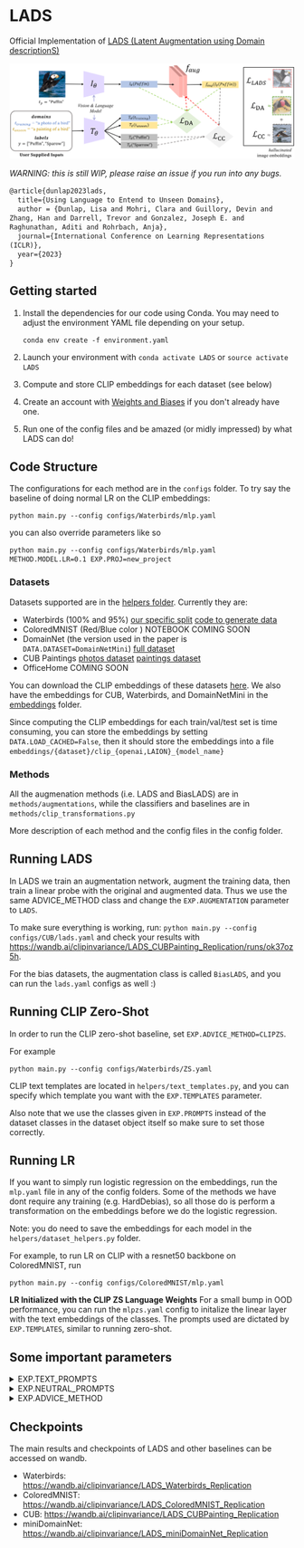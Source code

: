 # LADS
Official Implementation of [LADS (Latent Augmentation using Domain descriptionS)](https://lisadunlap.github.io/LADS-website)

![LADS method overview.](figs/lads-method-2-1.png "LADS method overview")

*WARNING: this is still WIP, please raise an issue if you run into any bugs.*

```
@article{dunlap2023lads,
  title={Using Language to Entend to Unseen Domains},
  author = {Dunlap, Lisa and Mohri, Clara and Guillory, Devin and Zhang, Han and Darrell, Trevor and Gonzalez, Joseph E. and Raghunathan, Aditi and Rohrbach, Anja},
  journal={International Conference on Learning Representations (ICLR)},
  year={2023}
}
```

## Getting started

1. Install the dependencies for our code using Conda. You may need to adjust the environment YAML file depending on your setup.

    ```
    conda env create -f environment.yaml
    ```
2. Launch your environment with `conda activate LADS` or `source activate LADS`

3. Compute and store CLIP embeddings for each dataset (see below)

4. Create an account with [Weights and Biases](wandb.ai) if you don't already have one. 

5. Run one of the config files and be amazed (or midly impressed) by what LADS can do!

## Code Structure 
The configurations for each method are in the `configs` folder. To try say the baseline of doing normal LR on the CLIP embeddings:
```
python main.py --config configs/Waterbirds/mlp.yaml 
```

you can also override parameters like so
```
python main.py --config configs/Waterbirds/mlp.yaml METHOD.MODEL.LR=0.1 EXP.PROJ=new_project
```

### Datasets

Datasets supported are in the [helpers folder](./helpers/data_helpers.py). Currently they are:
* Waterbirds (100% and 95%) [our specific split](https://drive.google.com/file/d/1zJpQYGEt1SuwitlNfE06TFyLaWX-st1k/view) [code to generate data](https://github.com/kohpangwei/group_DRO)
* ColoredMNIST (Red/Blue color ) NOTEBOOK COMING SOON
* DomainNet (the version used in the paper is `DATA.DATASET=DomainNetMini`) [full dataset](http://ai.bu.edu/DomainNet/)
* CUB Paintings [photos dataset](https://www.vision.caltech.edu/datasets/cub_200_2011/) [paintings dataset](https://github.com/thuml/PAN)
* OfficeHome COMING SOON

You can download the CLIP embeddings of these datasets [here](https://drive.google.com/drive/folders/1ItjhX7RPfQ6fQQk6_bEYJPewnkVdcfOC?usp=sharing). We also have the embeddings for CUB, Waterbirds, and DomainNetMini in the [embeddings](./embeddings/) folder.

Since computing the CLIP embeddings for each train/val/test set is time consuming, you can store the embeddings by setting `DATA.LOAD_CACHED=False`, then it should store the embeddings into a file `embeddings/{dataset}/clip_{openai,LAION}_{model_name}`

### Methods

All the augmenation methods (i.e. LADS and BiasLADS) are in `methods/augmentations`, while the classifiers and baselines are in `methods/clip_transformations.py`

More description of each method and the config files in the config folder. 

## Running LADS
In LADS we train an augmentation network, augment the training data, then train a linear probe with the original and augmented data. Thus we use the same ADVICE_METHOD class and change the `EXP.AUGMENTATION` parameter to `LADS`. 

To make sure everything is working, run:
`python main.py --config configs/CUB/lads.yaml`
and check your results with https://wandb.ai/clipinvariance/LADS_CUBPainting_Replication/runs/ok37oz5h. 

For the bias datasets, the augmentation class is called `BiasLADS`, and you can run the `lads.yaml` configs as well :)

## Running CLIP Zero-Shot
In order to run the CLIP zero-shot baseline, set `EXP.ADVICE_METHOD=CLIPZS`. 

For example
```
python main.py --config configs/Waterbirds/ZS.yaml
```

CLIP text templates are located in `helpers/text_templates.py`, and you can specify which template you want with the `EXP.TEMPLATES` parameter. 

Also note that we use the classes given in `EXP.PROMPTS` instead of the dataset classes in the dataset object itself so make sure to set those correctly.

## Running LR

If you want to simply run logistic regression on the embeddings, run the `mlp.yaml` file in any of the config folders. Some of the methods we have dont require any training (e.g. HardDebias), so all those do is perform a transformation on the embeddings before we do the logistic regression. 

Note: you do need to save the embeddings for each model in the `helpers/dataset_helpers.py` folder.

For example, to run LR on CLIP with a resnet50 backbone on ColoredMNIST, run
```
python main.py --config configs/ColoredMNIST/mlp.yaml
```

**LR Initialized with the CLIP ZS Language Weights** For a small bump in OOD performance, you can run the `mlpzs.yaml` config to initalize the linear layer with the text embeddings of the classes. The prompts used are dictated by `EXP.TEMPLATES`, similar to running zero-shot.

## Some important parameters
<details><summary>EXP.TEXT_PROMPTS</summary>

This is the domains/biases that you want to be invariant to. You can either have them be class specific (e.g. `["a painting of a {}.", "clipart of a {}."]`) or generic (e.g. `[["painting"], ["clipart"]]`). The default is class specific so if you want to use generic prompts instead set `AUGMENTATION.GENERIC=True`. For generic prompts, if you want to average the text embeddings of several phrases of a domain, simply add them to the list (e.g. `[["painting", "a photo of a painting", "an image of a painting"], ["clipart", "clipart of an object"]]`).
</details>


<details><summary>EXP.NEUTRAL_PROMPTS</summary>

If you want to take the difference in text embeddings (for things like the directional loss, most of the augmentations, and the embedding debiasing methods). you can set a neutral prompt (e.g. `["a sketch of a {}."]` or `[["a photo of a sketch]]`). Like TEXT_PROMPTS you can have it be class specific or generic, but if TEXT_PROMPTS is class specific so is NEUTRAL_PROMPTS and vice versa.
</details>


<details><summary>EXP.ADVICE_METHOD</summary>

This sets the type of linear probing you are doing. Set to `LR` if you want to use the scikit learn LR (what is in the CLIP repo) or `ClipMLP` for pytorch MLP (if `METHOD.MODEL.NUM_LAYERS=1` this is LR). Typically `CLIPMLP` runs a lot faster than `LR`.
</details>


## Checkpoints
The main results and checkpoints of LADS and other baselines can be accessed on wandb.  
* Waterbirds: https://wandb.ai/clipinvariance/LADS_Waterbirds_Replication
* ColoredMNIST: https://wandb.ai/clipinvariance/LADS_ColoredMNIST_Replication
* CUB: https://wandb.ai/clipinvariance/LADS_CUBPainting_Replication 
* miniDomainNet: https://wandb.ai/clipinvariance/LADS_miniDomainNet_Replication 
